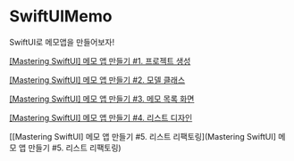 # SwiftUIMemo
SwiftUI로 메모앱을 만들어보자!

[[Mastering SwiftUI] 메모 앱 만들기 #1. 프로젝트 생성](https://www.youtube.com/watch?v=Sw58itHUmJo)


[[Mastering SwiftUI] 메모 앱 만들기 #2. 모델 클래스](https://www.youtube.com/watch?v=2nCow_Km1g4)


[[Mastering SwiftUI] 메모 앱 만들기 #3. 메모 목록 화면](https://www.youtube.com/watch?v=djykMniqWwg)


[[Mastering SwiftUI] 메모 앱 만들기 #4. 리스트 디자인](https://www.youtube.com/watch?v=okpZhPOBCBo)


[[Mastering SwiftUI] 메모 앱 만들기 #5. 리스트 리팩토링](Mastering SwiftUI] 메모 앱 만들기 #5. 리스트 리팩토링)
